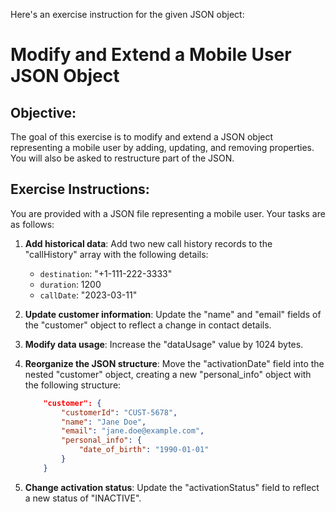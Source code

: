 Here's an exercise instruction for the given JSON object:

# Modify and Extend a Mobile User JSON Object

## Objective:
The goal of this exercise is to modify and extend a JSON object representing a mobile user by adding, updating, and removing properties. You will also be asked to restructure part of the JSON.

## Exercise Instructions:

You are provided with a JSON file representing a mobile user.
Your tasks are as follows:

1. **Add historical data**: Add two new call history records to the "callHistory" array with the following details:
    - `destination`: "+1-111-222-3333"
    - `duration`: 1200
    - `callDate`: "2023-03-11"
    
2. **Update customer information**: Update the "name" and "email" fields of the "customer" object to reflect a change in contact details.
    
3. **Modify data usage**: Increase the "dataUsage" value by 1024 bytes.
    
4. **Reorganize the JSON structure**: Move the "activationDate" field into the nested "customer" object, creating a new "personal_info" object with the following structure:
    ```json
        "customer": {
            "customerId": "CUST-5678",
            "name": "Jane Doe",
            "email": "jane.doe@example.com",
            "personal_info": {
                "date_of_birth": "1990-01-01"
            }
        }
    ```
    
5. **Change activation status**: Update the "activationStatus" field to reflect a new status of "INACTIVE".